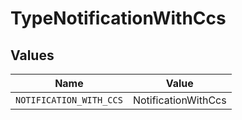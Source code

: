 # TypeNotificationWithCcs


## Values

| Name                    | Value                   |
| ----------------------- | ----------------------- |
| `NOTIFICATION_WITH_CCS` | NotificationWithCcs     |